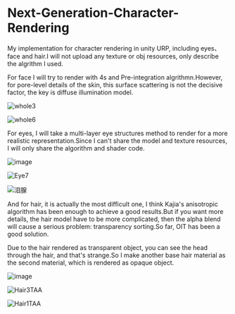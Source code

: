 # Next-Generation-Character-Rendering
My implementation for character rendering in unity URP, including eyes、face and hair.I will not upload any texture or obj resources, only describe the algrithm I used.

For face I will try to render with 4s and Pre-integration algrithmn.However, for pore-level details of the skin, this surface scattering is not the decisive factor, the key is diffuse illumination model.


![whole3](https://user-images.githubusercontent.com/56297955/179361834-bb214a9a-5adf-4dc7-9cbc-025b0a5aa565.png)


![whole6](https://user-images.githubusercontent.com/56297955/179361889-f8b11741-10da-4384-828d-242993711bf3.png)


For eyes, I will take a multi-layer eye structures method to render for a more realistic representation.Since I can't share the model and texture resources, I will only share the algorithm and shader code.

![image](https://user-images.githubusercontent.com/56297955/178153442-a370562f-6767-4f0a-83a5-53deed8fc9a6.png)


![Eye7](https://user-images.githubusercontent.com/56297955/178422245-31f2994c-9ce9-4656-8cbd-191631334310.png)


![泪腺](https://user-images.githubusercontent.com/56297955/180047962-629c084a-0d99-44a3-831c-b8c29c560a82.png)


And for hair, it is actually the most difficult one, I think Kajia's anisotropic algorithm has been enough to achieve a good results.But if you want more details, the hair model have to be more complicated, then the alpha blend will cause a serious problem: transparency sorting.So far, OIT has been a good solution.

Due to the hair rendered as transparent object, you can see the head through the hair, and that's strange.So I make another base hair material as the second material, which is rendered as opaque object. 

![image](https://user-images.githubusercontent.com/56297955/178423265-e8b344fc-e046-4045-9570-95dc93af9c11.png)


![Hair3TAA](https://user-images.githubusercontent.com/56297955/178422338-150899c6-b4f0-453e-a478-779dc65b61ad.png)


![Hair1TAA](https://user-images.githubusercontent.com/56297955/178422375-a429da55-ef3d-45b7-9149-51770bc127ec.png)
